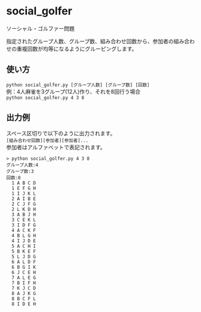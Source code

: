 # social_golfer
ソーシャル・ゴルファー問題

指定されたグループ人数、グループ数、組み合わせ回数から、参加者の組み合わせの重複回数が均等になるようにグルーピングします。

## 使い方
`python social_golfer.py [グループ人数] [グループ数] [回数]`  
例：4人麻雀を3グループ(12人)作り、それを8回行う場合  
`python social_golfer.py 4 3 8`

## 出力例
スペース区切りで以下のように出力されます。  
`[組み合わせ回数][参加者][参加者]...`  
参加者はアルファベットで表記されます。  

    > python social_golfer.py 4 3 8
    グループ人数:4
    グループ数:3
    回数:8
      1 A B C D
      1 E F G H
      1 I J K L
      2 A I B E
      2 C J F G
      2 L K D H
      3 A B J H
      3 C E K L
      3 I D F G
      4 A C K F
      4 B L G H
      4 I J D E
      5 A C H I
      5 B K E F
      5 L J D G
      6 A L D F
      6 B G I K
      6 J C E H
      7 A L E G
      7 B I F H
      7 K J C D
      8 A J K G
      8 B C F L
      8 I D E H